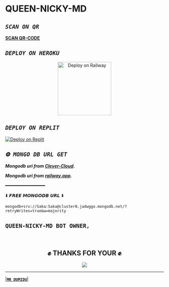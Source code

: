 # QUEEN-NICKY-MD


 
 ## *`SCAN ON QR`*



 
 
**[SCAN QR-CODE](https://replit.com/@QUEENNICKYMDv1/QUEEN-NICKY-MD-V1-QR?v=1)**




## *`DEPLOY ON HEROKU`*




<p align="center">
<a href="https://heroku.com/deploy?template=https://github.com/QUEENNICKYMDv1/QUEEN-NICKY-MD-ERROR-FIX-v1"><img src="https://www.herokucdn.com/deploy/button.svg" alt="Deploy on Railway" width="170px"></a>
</p>



 ## *`DEPLOY ON REPLIT`*




[![Deploy on Replit](https://repl.it/badge/github/quiec/whatsAlfa)](https://replit.com/github/QUEENNICKYMDv1/QUEEN-NICKY-MD-ERROR-FIX-v1)











## *`⨷ MONGO DB URL GET`*

 ***Mongodb uri from [Clever-Cloud](https://api.clever-cloud.com/v2/session/login).***

***Mongodb uri from [railway.app](https://railway.app).***

━━━━━━━━━━━━━━━

⬇️ 𝙁𝙍𝙀𝙀 𝙈𝙊𝙉𝙂𝙊𝘿𝘽 𝙐𝙍𝙇 ⬇️
```
mongodb+srv://Saka:Saka@cluster0.jadwggo.mongodb.net/?retryWrites=true&w=majority

```






## **`QUEEN-NICKY-MD BOT OWNER,`**

<br>
<div>
<h2 align="center">✊ THANKS FOR YOUR ✊</h2>
<div align="center">
<img src="*https://telegra.ph/file/ae42844d1eb41e25b7311.jpg*">
</div>
<hr>
</div>
</div>
    </center>
</body>

|**[`MR DUMIDU`](https://wa.me//+94742443114)**|




     

